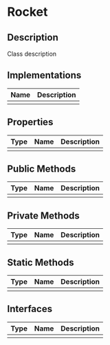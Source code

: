 # Rocket

## Description

Class description

## Implementations

| Name | Description |
| ---- | ----------- |
|      |             |

## Properties

| Type | Name | Description |
| ---- | ---- | ----------- |
|      |      |             |

## Public Methods

| Type | Name | Description |
| ---- | ---- | ----------- |
|      |      |             |

## Private Methods

| Type | Name | Description |
| ---- | ---- | ----------- |
|      |      |             |

## Static Methods

| Type | Name | Description |
| ---- | ---- | ----------- |
|      |      |             |

## Interfaces

| Type | Name | Description |
| ---- | ---- | ----------- |
|      |      |             |
